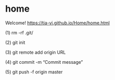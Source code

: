 # home
Welcome!
https://tia-vi.github.io/Home/home.html

(1) rm -rf .git/

(2) git init

(3) git remote add origin URL

(4) git commit -m “Commit message”

(5) git push -f origin master

